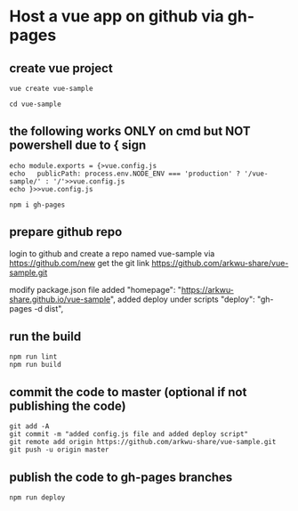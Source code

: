 # Host a vue app on github via gh-pages
## create vue project
```
vue create vue-sample

cd vue-sample
```

## the following works ONLY on cmd but NOT powershell due to { sign
```
echo module.exports = {>vue.config.js
echo   publicPath: process.env.NODE_ENV === 'production' ? '/vue-sample/' : '/'>>vue.config.js
echo }>>vue.config.js

npm i gh-pages
```

## prepare github repo
login to github and create a repo named vue-sample via https://github.com/new
get the git link https://github.com/arkwu-share/vue-sample.git

modify package.json file
added    "homepage": "https://arkwu-share.github.io/vue-sample",
added deploy under scripts    "deploy": "gh-pages -d dist",

## run the build
```
npm run lint
npm run build
```

## commit the code to master (optional if not publishing the code)
```
git add -A
git commit -m "added config.js file and added deploy script"
git remote add origin https://github.com/arkwu-share/vue-sample.git
git push -u origin master
```

## publish the code to gh-pages branches
```
npm run deploy
```